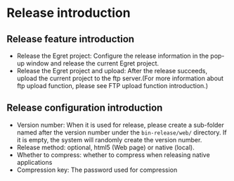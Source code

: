 # Release introduction

## Release feature introduction
- Release the Egret project: Configure the release information in the pop-up window and release the current Egret project.
- Release the Egret project and upload: After the release succeeds, upload the current project to the ftp server.(For more information about ftp upload function, please see FTP upload function introduction.)

## Release configuration introduction
- Version number: When it is used for release, please create a sub-folder named after the version number under the `bin-release/web/` directory. If it is empty, the system will randomly create the version number.
- Release method: optional, html5 (Web page) or native (local).
- Whether to compress: whether to compress when releasing native applications
- Compression key: The password used for compression